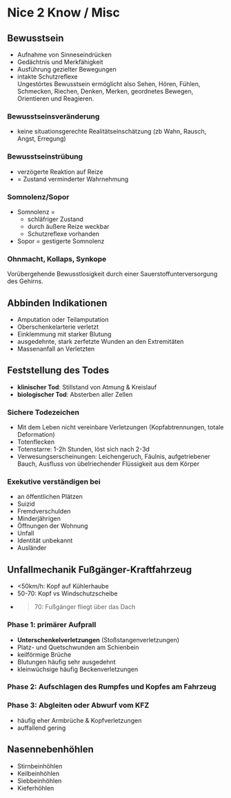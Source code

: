 # Nice 2 Know / Misc

## Bewusstsein
+ Aufnahme von Sinneseindrücken
+ Gedächtnis und Merkfähigkeit
+ Ausführung gezielter Bewegungen
+ intakte Schutzreflexe  
Ungestörtes Bewusstsein ermöglicht also Sehen, Hören, Fühlen, Schmecken, Riechen, Denken, Merken, geordnetes Bewegen, Orientieren und Reagieren.

### Bewusstseinsveränderung
+ keine situationsgerechte Realitätseinschätzung (zb Wahn, Rausch, Angst, Erregung)

### Bewusstseinstrübung
+ verzögerte Reaktion auf Reize
+ = Zustand verminderter Wahrnehmung

### Somnolenz/Sopor
+ Somnolenz =
  + schläfriger Zustand
  + durch äußere Reize weckbar
  + Schutzreflexe vorhanden
+ Sopor = gestigerte Somnolenz

### Ohnmacht, Kollaps, Synkope
Vorübergehende Bewusstlosigkeit durch einer Sauerstoffunterversorgung des Gehirns.


## Abbinden Indikationen
+ Amputation oder Teilamputation
+ Oberschenkelarterie verletzt
+ Einklemmung mit starker Blutung
+ ausgedehnte, stark zerfetzte Wunden an den Extremitäten
+ Massenanfall an Verletzten


## Feststellung des Todes
+ **klinischer Tod**: Stillstand von Atmung & Kreislauf
+ **biologischer Tod**: Absterben aller Zellen

### Sichere Todezeichen
+ Mit dem Leben nicht vereinbare Verletzungen (Kopfabtrennungen, totale Deformation)
+ Totenflecken
+ Totenstarre: 1-2h Stunden, löst sich nach 2-3d
+ Verwesungserscheinungen: Leichengeruch, Fäulnis, aufgetriebener Bauch, Ausfluss von übelriechender Flüssigkeit aus dem Körper

### Exekutive verständigen bei
+ an öffentlichen Plätzen
+ Suizid
+ Fremdverschulden
+ Minderjährigen
+ Öffnungen der Wohnung
+ Unfall
+ Identität unbekannt
+ Ausländer

## Unfallmechanik Fußgänger-Kraftfahrzeug
+ <50km/h: Kopf auf Kühlerhaube
+ 50-70: Kopf vs Windschutzscheibe
+ >70: Fußgänger fliegt über das Dach

### Phase 1: primärer Aufprall
+ **Unterschenkelverletzungen** (Stoßstangenverletzungen)
+ Platz- und Quetschwunden am Schienbein
+ keilförmige Brüche
+ Blutungen häufig sehr ausgedehnt
+ kleinwüchsige häufig Beckenverletzungen

### Phase 2: Aufschlagen des Rumpfes und Kopfes am Fahrzeug

### Phase 3: Abgleiten oder Abwurf vom KFZ
+ häufig eher Armbrüche & Kopfverletzungen
+ auffallend gering


## Nasennebenhöhlen
+ Stirnbeinhöhlen
+ Keilbeinhöhlen
+ Siebbeinhöhlen
+ Kieferhöhlen
